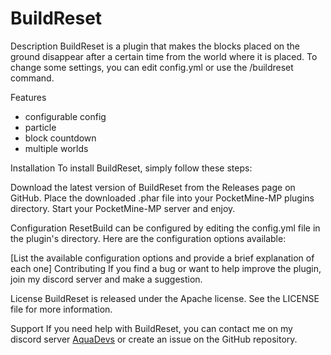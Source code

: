 # BuildReset
Description
BuildReset is a plugin that makes the blocks placed on the ground disappear after a certain time from the world where it is placed. To change some settings, you can edit config.yml or use the /buildreset command.

Features
- configurable config
- particle
- block countdown
- multiple worlds

Installation
To install BuildReset, simply follow these steps:

Download the latest version of BuildReset from the Releases page on GitHub.
Place the downloaded .phar file into your PocketMine-MP plugins directory.
Start your PocketMine-MP server and enjoy.

Configuration
ResetBuild can be configured by editing the config.yml file in the plugin's directory. Here are the configuration options available:

[List the available configuration options and provide a brief explanation of each one]
Contributing
If you find a bug or want to help improve the plugin, join my discord server and make a suggestion.

License
BuildReset is released under the Apache license. See the LICENSE file for more information.

Support
If you need help with BuildReset, you can contact me on my discord server [AquaDevs](https://discord.gg/VFFzjceP6E) or create an issue on the GitHub repository.
